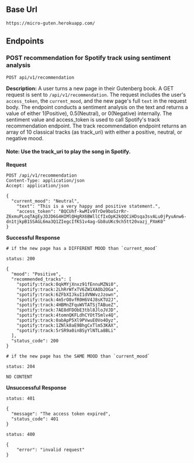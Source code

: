 ## Base Url
`https://micro-guten.herokuapp.com/`

## Endpoints

### POST recommendation for Spotify track using sentiment analysis 

`POST api/v1/recommendation`


**Description:** A user turns a new page in their Gutenberg book. A GET request is sent to `/api/v1/recommendation`. The request includes the user's `access_token`, the `current_mood`, and the new page's full `text` in the request body. 
The endpoint conducts a sentiment analysis on the text and returns a value of either 1(Positive), 0.5(Neutral), or 0(Negative) internally. The sentiment value and access_token is used to call Spotify's track recommendation endpoint. The track recommendation endpoint returns an array of 10 classical tracks (as track_uri) with either a positive, neutral, or negative mood.

#### Note: Use the track_uri to play the song in Spotify.


**Request**
```
POST /api/v1/recommendation
Content-Type: application/json
Accept: application/json

{
  "current_mood": "Neutral",
	"text": "This is a very happy and positive statement.",
	"access_token": "BQCUhf-kwMIv9TrDe9boSzrRr-Z6xmuPLoqTAgEyJDJD6G4HIMlQHgRX6BWllCfIxOpK2kQQCiHDsqa3svALu0jPyuAnw6-dn1tjkpB1SSAGL6ma3Q1ZIegcIfKS1v4ag-Gb8uUKc9ch5tt20vazj_PXmK0"
}
```

**Successful Response**

```
# if the new page has a DIFFERENT MOOD than `current_mood`

status: 200

{
  "mood": "Positive",
  "recommended_tracks": [
    "spotify:track:0qkMYjXnxz91fEnnuMZNi0",
    "spotify:track:2LhRrWfxTV6ZW1XAOb2OGa",
    "spotify:track:6ZFbXIJkuI1dVNWvzJzown",
    "spotify:track:4m5rO8vfR0H6V4J8sKTU2J",
    "spotify:track:4HBMnZFquWVTATSjTABueZ",
    "spotify:track:7AE8dFDObE3tbl8JloJVJD",
    "spotify:track:4tomnQKFLdhCYOtTSmlv4Q",
    "spotify:track:0abApP5Xl9PVwuE0Vo4Oyz",
    "spotify:track:1ZNlk8aE9BhgCxTlm53KAX",
    "spotify:track:5rSR9a0inBSyYlNTLa8BLi"
  ],
  "status_code": 200
}

# if the new page has the SAME MOOD than `current_mood`

status: 204

NO CONTENT
```

**Unsuccessful Response**
```
status: 401

{
  "message": "The access token expired",
  "status_code": 401
}

status: 400

{
    "error": "invalid request"
}
```
